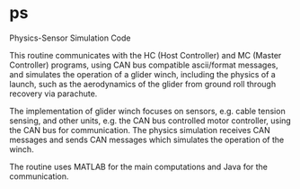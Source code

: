 ps
==

Physics-Sensor Simulation Code

This routine communicates with the HC (Host Controller) and MC (Master Controller) programs, using CAN bus compatible ascii/format messages, and simulates the operation of a glider winch, including the physics of a launch, such as the aerodynamics of the glider from ground roll through recovery via parachute.  

The implementation of glider winch focuses on sensors, e.g. cable tension sensing, and other units, e.g. the CAN bus controlled motor controller, using the CAN bus for communication.  The physics simulation receives CAN messages and sends CAN messages which simulates the operation of the winch.

The routine uses MATLAB for the main computations and Java for the communication.



